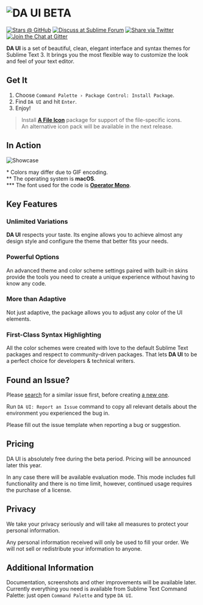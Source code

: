 # ![DA UI BETA][img-logo]

[![Stars @ GitHub][img-stars]][link-stars]
[![Discuss at Sublime Forum][img-forum]][link-forum]
[![Share via Twitter][img-twitter]][link-twitter]
[![Join the Chat at Gitter][img-gitter]][link-gitter]

**DA UI** is a set of beautiful, clean, elegant interface and syntax themes for Sublime Text 3. It brings you the most flexible way to customize the look and feel of your text editor.



## Get It

1. Choose `Command Palette › Package Control: Install Package`.
2. Find `DA UI` and hit `Enter`.
3. Enjoy!

> Install [**A File Icon**][link-afi] package for support of the file-specific icons.<br>
> An alternative icon pack will be available in the next release.



## In Action

![Showcase][img-showcase]

\* Colors may differ due to GIF encoding.<br>
\*\* The operating system is **macOS**.<br>
\*\*\* The font used for the code is [**Operator Mono**][link-font].



## Key Features


### Unlimited Variations

**DA UI** respects your taste. Its engine allows you to achieve almost any design style and configure the theme that better fits your needs.


### Powerful Options

An advanced theme and color scheme settings paired with built-in skins provide the tools you need to create a unique experience without having to know any code.


### More than Adaptive

Not just adaptive, the package allows you to adjust any color of the UI elements.


### First-Class Syntax Highlighting

All the color schemes were created with love to the default Sublime Text packages and respect to community-driven packages. That lets **DA UI** to be a perfect choice for developers & technical writers.



## Found an Issue?

Please [search][link-search-issue] for a similar issue first, before creating [a new one][link-new-issue].

Run `DA UI: Report an Issue` command to copy all relevant details about the environment you experienced the bug in.

Please fill out the issue template when reporting a bug or suggestion.



## Pricing

DA UI is absolutely free during the beta period. Pricing will be announced later this year.

In any case there will be available evaluation mode. This mode includes full functionality and there is no time limit, however, continued usage requires the purchase of a license.



## Privacy

We take your privacy seriously and will take all measures to protect your personal information.

Any personal information received will only be used to fill your order. We will not sell or redistribute your information to anyone.



## Additional Information

Documentation, screenshots and other improvements will be available later.
Currently everything you need is available from Sublime Text Command Palette: just open `Command Palette` and type `DA UI`.



<!-- Links -->

[link-afi]: https://packagecontrol.io/packages/A%20File%20Icon
[link-font]: https://www.typography.com/fonts/operator/styles/
[link-forum]: https://forum.sublimetext.com/t/da-ui-is-now-a-public-beta-adaptive-customizable-elegant/32090
[link-gitter]: https://gitter.im/sublime-da-ui/Lobby
[link-new-issue]: https://github.com/ihodev/sublime-da-ui/issues/new
[link-search-issue]: https://github.com/ihodev/sublime-da-ui/search?q=&type=Issues
[link-stars]: https://github.com/ihodev/sublime-da-ui/stargazers
[link-twitter]: https://twitter.com/intent/tweet?hashtags=sublimetext%2C%20ui%2C%20theme%2C%20colorscheme&ref_src=twsrc%5Etfw&text=DA%20UI%20%E2%9D%A4%20Beautiful%20%26%20Powerful%20Theme%20for%20Sublime%20Text%203&tw_p=tweetbutton&url=https%3A%2F%2Fpackagecontrol.io%2Fpackages%2FDA%2520UI&via=trydaui



<!-- Images -->

[img-forum]: https://cdn.rawgit.com/ihodev/sublime-da-ui/3c679bd4/assets/shields/reply-on-forum.svg
[img-gitter]: https://cdn.rawgit.com/ihodev/sublime-da-ui/3c679bd4/assets/shields/chat-on-gitter.svg
[img-logo]: https://raw.githubusercontent.com/ihodev/sublime-da-ui/master/assets/pkgctrl/logo.png
[img-showcase]:https://raw.githubusercontent.com/ihodev/sublime-da-ui/master/assets/pkgctrl/showcase.gif
[img-stars]: https://img.shields.io/github/stars/ihodev/sublime-da-ui.svg?style=flat-square&label=%E2%98%85%20stars
[img-twitter]: https://cdn.rawgit.com/ihodev/sublime-da-ui/3c679bd4/assets/shields/share-on-twitter.svg
